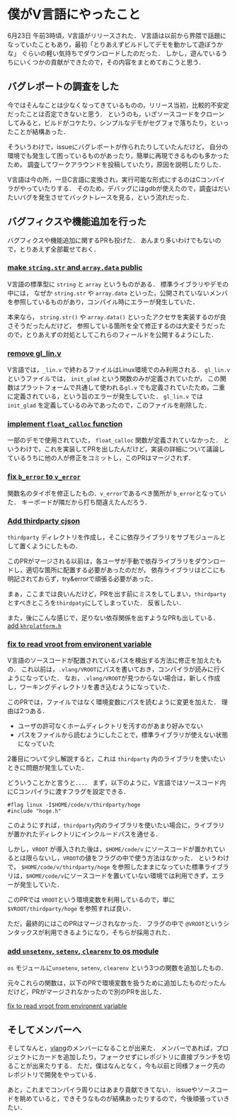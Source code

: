 # 僕がV言語にやったこと

6月23日 午前3時頃，V言語がリリースされた．
V言語は以前から界隈で話題になっていたこともあり，最初「とりあえずビルドしてデモを動かして遊ぼうかな」
ぐらいの軽い気持ちでダウンロードしたのだった．
しかし，遊んでいるうちにいくつかの貢献ができたので，その内容をまとめておこうと思う．

## バグレポートの調査をした

今ではそんなことは少なくなってきているものの，リリース当初，比較的不安定だったことは否定できないと思う．
というのも，いざソースコードをクローンしてみると，ビルドがコケたり，シンプルなデモがセグフォで落ちたり，といったことが結構あった．

そういうわけで，issueにバグレポートが作られたりしていたんだけど，
自分の環境でも発生して困っているものがあったり，簡単に再現できるものも多かったため，
調査してワークアラウンドを投稿していたり，原因を説明したりした．

V言語は今の所，一旦C言語に変換され，実行可能な形式にするのはCコンパイラがやっていたりする．
そのため，デバッグにはgdbが使えたので，調査はだいたいバグを発生させてバックトレースを見る，という流れだった．

## バグフィクスや機能追加を行った

バグフィクスや機能追加に関するPRも投げた．
あんまり多いわけでもないので，とりあえず全部載せておく．

### [make `string.str` and `array.data` public](https://github.com/vlang/v/pull/375)

V言語の標準型に `string` と `array` というものがある．
標準ライブラリやデモの中には， なぜか `string.str` や `array.data` といった，公開されていないメンバを参照しているものがあり，コンパイル時にエラーが発生していた．

本来なら， `string.str()` や `array.data()` といったアクセサを実装するのが良さそうだったんだけど，
参照している箇所を全て修正するのは大変そうだったので，とりあえずの対処としてこれらのフィールドを公開するようにした．

### [remove gl_lin.v](https://github.com/vlang/v/pull/376)

V言語では，`_lin.v` で終わるファイルはLinux環境でのみ利用される．
`gl_lin.v` というファイルでは， `init_glad` という関数のみが定義されていたが，
この関数はプラットフォームで共通して使われる`gl.v` でも定義されていたため，二重に定義されている，という旨のエラーが発生していた．
`gl_lin.v` では `init_glad` を定義しているのみであったので，このファイルを削除した．

### [implement `float_calloc` function](https://github.com/vlang/v/pull/377)

一部のデモで使用されていた， `float_calloc` 関数が定義されていなかった．
というわけで，これを実装してPRを出したんだけど，実装の詳細について議論しているうちに他の人が修正をコミットし，このPRはマージされず．

### [fix `b_error` to `v_error`](https://github.com/vlang/v/pull/378)

関数名のタイポを修正したもの．`v_error`であるべき箇所が `b_error`となっていた．
キーボードが隣だから打ち間違えたんだろう．

### [Add thirdparty cjson](https://github.com/vlang/v/pull/412)

`thirdparty` ディレクトリを作成し，そこに依存ライブラリをサブモジュールとして置くようにしたもの．

このPRがマージされる以前は，各ユーザが手動で依存ライブラリをダウンロードし，適切な箇所に配置する必要があったのだが，
依存ライブラリはどこにも明記されておらず，try&errorで頑張る必要があった．

まぁ，ここまでは良いんだけど，PRを出す前にミスをしてしまい，`thirdparty`とすべきところを`thirdpaty`にしてしまっていた．
反省したい．

また，後にこんな感じで，足りない依存関係を出すようなPRも出している．
[add `khrplatform.h`](https://github.com/vlang/v/pull/506)


### [fix to read vroot from environent variable](https://github.com/vlang/v/pull/559)

V言語のソースコードが配置されているパスを検出する方法に修正を加えたもの．
これ以前は，`.vlang/VROOT`にパスを書いておき，コンパイラが読みに行くようになっていた．
なお，`.vlang/VROOT`が見つからない場合は，新しく作成し，ワーキングディレクトリを書き込むようになっていた．

このPRでは，ファイルではなく環境変数にパスを読むように変更を加えた．
理由は2つある．

* ユーザの許可なくホームディレクトリを汚すのがあまり好みでない
* パスをファイルから読むようにしたことで，標準ライブラリが使えない状態になっていた

2番目について少し解説すると，これは `thirdparty` 内のライブラリを使いたいときに問題が発生していた．

どういうことかと言うと．．．．
まず，以下のように，V言語ではソースコード内にCコンパイラに渡すフラグを設定できる．

```
#flag linux -I$HOME/code/v/thirdparty/hoge
#include "hoge.h"
```

このようにすれば，`thirdparty`内のライブラリを使いたい場合に，ライブラリが置かれたディレクトリにインクルードパスを通せる．

しかし，`VROOT` が導入された後は，`$HOME/code/v` にソースコードが置かれているとは限らないし，`VROOT`の値をフラグの中で使う方法はなかった．
というわけで， `$HOME/code/v/thirdparty/hoge` を参照したままになっていた標準ライブラリは，`$HOME/code/v`にソースコードを置いていない環境では利用できず，エラーが発生していた．

このPRでは `VROOT`という環境変数を利用しているので，単に `$VROOT/thirdparty/hoge` を参照すれば良い．

ただ，最終的にはこのPRはマージされなかった．
フラグの中で `@VROOT`というシンタックスが利用できるようになり，そちらが採用された．


### [add `unsetenv`, `setenv`, `clearenv` to os module](https://github.com/vlang/v/pull/583)

`os` モジュールに`unsetenv`, `setenv`, `clearenv` という3つの関数を追加したもの．

元々これらの関数は，以下のPRで環境変数を扱うために追加したものだったんだけど，PRがマージされなかったので別のPRを出した．

[fix to read vroot from environent variable](https://github.com/vlang/v/pull/559)


## そしてメンバーへ

そしてなんと，[vlang](https://github.com/vlang)のメンバーになることが出来た．
メンバーであれば，プロジェクトにカードを追加したり，フォークせずにレポジトリに直接ブランチを切ることが出来たりする．
ただ，僕はなんとなく，今も以前と同様フォーク先のレポジトリで開発をやっている．

あと，これまでコンパイラ周りにはあまり貢献できてない．
issueやソースコードを眺めていると，できそうなものが結構あったりするので，今後頑張っていきたい．
